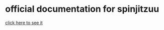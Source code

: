 # official documentation for spinjitzuu
[click here to see it](https://github.com/sagidev/spinjitzuu_wiki/wiki/Menu-Guide)
